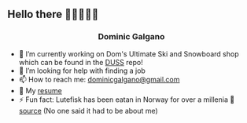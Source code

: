## Hello there 🦾🦾🤖🦾🦾

<h3 align="center"><strong>Dominic Galgano</strong></h3>

<!--
**The1Dominater/The1Dominater** is a ✨ _special_ ✨ repository because its `README.md` (this file) appears on your GitHub profile.
-->

- 🔭 I’m currently working on Dom's Ultimate Ski and Snowboard shop which can be found in the [DUSS](https://github.com/The1Dominater/DUSS) repo!
- 🤔 I’m looking for help with finding a job
- 📫 How to reach me: dominicgalgano@gmail.com
- 📜 My [resume](https://dwg.servehttp.com/resume) 
- ⚡ Fun fact: Lutefisk has been eatan in Norway for over a millenia 🤮 [source](https://ingebretsens-blog.com/eating-fish-the-scandinavian-way/) (No one said it had to be about me)

